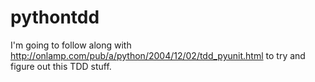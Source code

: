 pythontdd
=========

I'm going to follow along with http://onlamp.com/pub/a/python/2004/12/02/tdd_pyunit.html to try and figure out this TDD stuff.